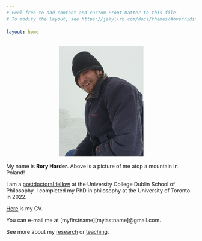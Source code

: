 ```yaml
---
# Feel free to add content and custom Front Matter to this file.
# To modify the layout, see https://jekyllrb.com/docs/themes/#overriding-theme-defaults

layout: home
---
```


<center><img src="mountpicture3.png" alt="me on a mountain" width="225" height="auto" hspace="3"></center>

My name is <b>Rory Harder</b>. Above is a picture of me atop a mountain in Poland!

I am a <a href="https://www.ucd.ie/philosophy/research/postdoctoralfellowshipprojects/">postdoctoral fellow</a> at the University College Dublin School of Philosophy. I completed my PhD in philosophy at the University of Toronto in 2022.

<a href="rh-cv.pdf">Here</a> is my CV.

You can e-mail me at [myfirstname][mylastname]@gmail.com.

See more about my <a href="/research.md">research</a> or <a href="/teaching.md">teaching</a>.


